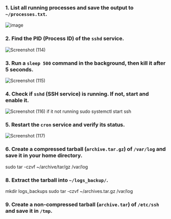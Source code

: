 ### 1. List **all running processes** and save the output to `~/processes.txt`.  
![image](https://github.com/user-attachments/assets/d20d918a-edf5-498f-a9b5-0e7f89c6bc8f)

### 2. Find the **PID (Process ID)** of the `sshd` service.  
![Screenshot (114)](https://github.com/user-attachments/assets/3b3e763e-d5d6-4135-a18a-d21c4de45343)

### 3. Run a `sleep 500` command in the background, then **kill it** after 5 seconds.  
![Screenshot (115)](https://github.com/user-attachments/assets/3d1f0051-6760-4bb2-8b87-03d5f0146a27)

### 4. **Check if `sshd` (SSH service) is running**. If not, start and enable it.  
![Screenshot (116)](https://github.com/user-attachments/assets/ffaf57d3-b7a4-4909-9171-c4957cb6d7a1)
if it not running        sudo systemctl start ssh

### 5. **Restart the `cron` service** and verify its status.  
![Screenshot (117)](https://github.com/user-attachments/assets/70bcab6e-7949-47fe-a09b-e2e263647995)

### 6. Create a **compressed tarball** (`archive.tar.gz`) of `/var/log` and save it in your home directory.  
sudo tar -czvf ~/archive/tar/gz /var/log

### 8. **Extract** the tarball into `~/logs_backup/`.  
mkdir logs_backups
sudo tar -czvf ~/archives.tar.gz /var/log

### 9. Create a **non-compressed tarball** (`archive.tar`) of `/etc/ssh` and save it in `/tmp`.  





